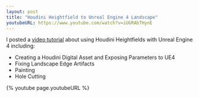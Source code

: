```yaml
---
layout: post
title: "Houdini Heightfield to Unreal Engine 4 Landscape"
youtubeURL: https://www.youtube.com/watch?v=iUGRAbTHynE
---
```


I posted a [video tutorial]({{page.youtubeURL}})
about using Houdini Heightfields with Unreal Engine 4 including:

- Creating a Houdini Digital Asset and Exposing Parameters to UE4
- Fixing Landscape Edge Artifacts
- Painting
- Hole Cutting

{% youtube page.youtubeURL %}


